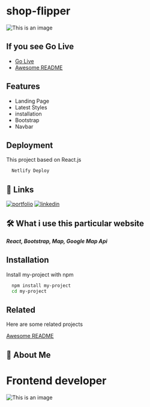 
# shop-flipper



![This is an image](https://iftekhar-ahmed.netlify.app/images/flippers.png)
## If you see Go Live

 - [Go Live](https://shop-flipper.netlify.app/)
 - [Awesome README](https://github.com/ahmedrimon/shop-flipper)
 

  
## Features

- Landing Page
- Latest Styles
- installation
- Bootstrap
- Navbar
  
## Deployment

This project based on React.js

```bash
  Netlify Deploy
```

  
## 🔗 Links
[![portfolio](https://img.shields.io/badge/my_portfolio-000?style=for-the-badge&logo=ko-fi&logoColor=white)](https://iftekhar-ahmed.netlify.app/)
[![linkedin](https://img.shields.io/badge/linkedin-0A66C2?style=for-the-badge&logo=linkedin&logoColor=white)](https://www.linkedin.com/in/ahmed-rimon/)

  
## 🛠 What i use this particular website

***React, Bootstrap, Map, Google Map Api***

  
## Installation

Install my-project with npm

```bash
  npm install my-project
  cd my-project
```
    
## Related

Here are some related projects

[Awesome README](https://github.com/matiassingers/awesome-readme)

  
## 🚀 About Me

# Frontend developer
    


  
![This is an image](https://images.pexels.com/photos/2004161/pexels-photo-2004161.jpeg?auto=compress&cs=tinysrgb&h=750&w=1260)

    
